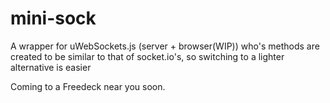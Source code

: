 # mini-sock

A wrapper for uWebSockets.js (server + browser(WIP)) who's methods are created to be similar to that of socket.io's, so switching to a lighter alternative is easier

Coming to a Freedeck near you soon.
